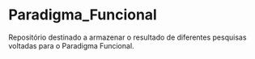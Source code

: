 # Paradigma_Funcional
Repositório destinado a armazenar o resultado de diferentes pesquisas voltadas para o Paradigma Funcional.
